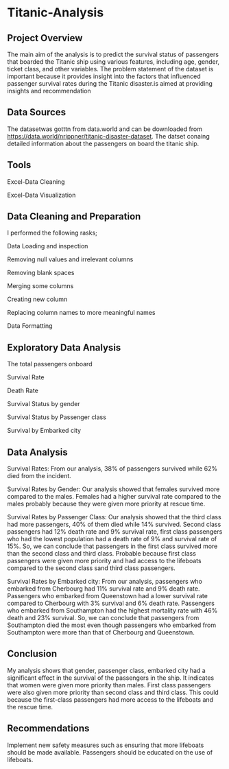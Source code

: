 # Titanic-Analysis

## Project Overview

The main aim of the analysis is to predict the survival status of passengers that boarded the Titanic ship using various features, including age, gender, ticket class, and other variables. The problem statement of the dataset is important because it provides insight into the factors that influenced passenger survival rates during the Titanic disaster.is aimed at providing insights and recommendation

## Data Sources

The datasetwas gotttn from data.world and can be downloaded from https://data.world/nrippner/titanic-disaster-dataset. The datset conaing detailed information about the passengers on board the titanic ship.

## Tools 

Excel-Data Cleaning

Excel-Data Visualization

## Data Cleaning and Preparation
 I performed the following rasks;

Data Loading and inspection

Removing null values and irrelevant columns

Removing blank spaces

Merging some columns 

Creating new column

Replacing column names to more meaningful names

Data Formatting


## Exploratory Data Analysis
The total passengers onboard

Survival Rate

Death Rate

Survival Status by gender

Survival Status by Passenger class

Survival by Embarked city

## Data Analysis

Survival Rates: From our analysis, 38% of passengers survived while 62% died from the incident.

Survival Rates by Gender: Our analysis showed that females survived more compared to the males. Females had a higher survival rate compared to the males probably because they were given more priority at rescue time.

Survival Rates by Passenger Class: Our analysis showed that the third class had more passengers, 40% of them died while 14% survived. Second class passengers had 12% death rate and 9% survival rate, first class passengers who had the lowest population had a death rate of 9% and survival rate of 15%. So, we can conclude that passengers in the first class survived more than the second class and third class. Probable because first class passengers were given more priority and had access to the lifeboats compared to the second class sand third class passengers.

Survival Rates by Embarked city: From our analysis, passengers who embarked from Cherbourg had 11% survival rate and 9% death rate. Passengers who embarked from Queenstown had a lower survival rate compared to Cherbourg with 3% survival and 6% death rate. Passengers who embarked from Southampton had the highest mortality rate with 46% death and 23% survival. So, we can conclude that passengers from Southampton died the most even though passengers who embarked from Southampton were more than that of Cherbourg and Queenstown.


## Conclusion

My analysis shows that gender, passenger class, embarked city had a significant effect in the survival of the passengers in the ship. It indicates that women were given more priority than males. First class passengers were also given more priority than second class and third class. This could because the first-class passengers had more access to the lifeboats and the rescue time.

## Recommendations

Implement new safety measures such as ensuring that more lifeboats should be made available.
Passengers should be educated on the use of lifeboats.









